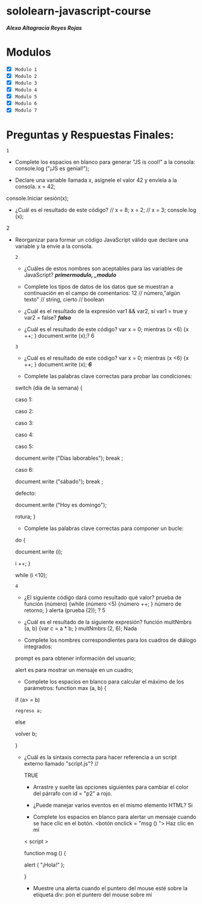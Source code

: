 # sololearn-javascript-course

***Alexa Altagracia Reyes Rojas***
# Modulos

* [x] ```Modulo 1```
* [x] ```Modulo 2```
* [x] ```Modulo 3```
* [x] ```Modulo 4```
* [x] ```Modulo 5```
* [x] ```Modulo 6```
* [x] ```Modulo 7```

# Preguntas y Respuestas Finales:

```1```

* Complete los espacios en blanco para generar "JS is cool!" a la consola:
console.log ("¡JS es genial!");

* Declare una variable llamada x, asígnele el valor 42 y envíela a la consola.
x = 42;

console.Iniciar sesión(x);

* ¿Cuál es el resultado de este código? // x = 8; x = 2; // x = 3; console.log (x);

2

* Reorganizar para formar un código JavaScript válido que declare una variable y la envíe a la consola.<script>
nombre = "James";
console.log (nombre);
</script>

```2```

* ¿Cuáles de estos nombres son aceptables para las variables de JavaScript? ***primermodulo, _modulo***

* Complete los tipos de datos de los datos que se muestran a continuación en el campo de comentarios:
12 // número,"algún texto" // string, cierto // boolean

* ¿Cuál es el resultado de la expresión var1 && var2, si var1 = true y var2 = false? ***falso***

* ¿Cuál es el resultado de este código? var x = 0; mientras (x <6) {x ++; } document.write (x);? 6

```3```

* ¿Cuál es el resultado de este código? var x = 0; mientras (x <6) {x ++; } document.write (x);
***6***

* Complete las palabras clave correctas para probar las condiciones:

switch (día de la semana) {

caso 1:

caso 2:

caso 3:

caso 4:

caso 5:

document.write ("Días laborables");
break ;

caso 6:

document.write ("sábado");
break ;

defecto:

document.write ("Hoy es domingo");

rotura;
}

* Complete las palabras clave correctas para componer un bucle:

do {

document.write (i);

i ++;
}

while (i <10);

```4```

* ¿El siguiente código dará como resultado qué valor? prueba de función (número) {while (número <5) {número ++; } número de retorno; } alerta (prueba (2)); ? 5

* ¿Cuál es el resultado de la siguiente expresión? función multNmbrs (a, b) {var c = a * b; } multNmbrs (2, 6);
Nada

* Complete los nombres correspondientes para los cuadros de diálogo integrados:

prompt es para obtener información del usuario;

alert es para mostrar un mensaje en un cuadro;

* Complete los espacios en blanco para calcular el máximo de los parámetros:
function max (a, b) {

  
if
(a> = b)

    regreso a;

  
else

  volver b;

}

* ¿Cuál es la sintaxis correcta para hacer referencia a un script externo llamado "script.js"?
// <script src = "script.js"> //


* ¿Qué alerta se mostrará en la pantalla? función test (a, b) {if (a> b) {return a * b; } else {return b / a; }} alerta (prueba (5, 15));? 3

 ```5```


 * Las propiedades de un objeto son similares a las variables; los métodos son similares a: funciones


 * ¿Cuál es el resultado de la siguiente expresión? var myString = "abcdef"; document.write (myString.length); 6


 *  Complete la expresión para crear un constructor de objetos, teniendo en cuenta que "altura" y "peso" son propiedades y "calcular" es un método para el objeto dado: function mathCalc (altura, peso) {

 this.height = height ;

 this.weight = weight ;

 this.sampleCalc = calculate ;

 ```6```

 * Dada la matriz a continuación, complete la expresión para recibir una alerta con "manzana". var fruit = new Array ("pera", "naranja","manzana", "pomelo");

 alerta (frutas 2 );

 * ¿Cuál es el resultado de la siguiente expresión? alerta (Math.sqrt (36)); 6

 * Complete los espacios en blanco para mostrar los minutos actuales: var fecha = nueva fecha (); 
 alerta( date . get Minutos()); 

 * ¿Cuál es el resultado de este código? var arr = new Array ("a", "b", "c"); alerta (arr [1]);b

 * Arrastre y suelte las opciones siguientes para recibir una alerta con el valor de la constante PI.
 alert ( Math . Pi );

 ```7```
 
 * Complete los espacios en blanco para cambiar el contenido de todas las etiquetas de párrafo de la página a   "SoloLearn".
 var arr = 
 document.getElementsByTagName ("p");

 para (var x = 0; x <longitud de arr.; x ++) 

 { 

   arr [
 x
 ] .innerHTML = "SoloLearn";

 }

 * ¿Cuál es el resultado de este código?
 algo de texto

 <script> var el = document.getElementById ("prueba"); alert (el.hasChildNodes ()); </script>

 TRUE

 * Arrastre y suelte las opciones siguientes para cambiar el color del párrafo con id = "p2" a rojo.
 <script> var d = documento. getElementById ("p2"); d.style.color="red"; </script>

 * ¿Puede manejar varios eventos en el mismo elemento HTML? Si

 * Complete los espacios en blanco para alertar un mensaje cuando se hace clic en el botón. <botón onclick = "msg () "> Haz clic en mí

 < script >

 function msg () {

 alert ( "¡Hola!" );

 }

 * Muestre una alerta cuando el puntero del mouse esté sobre la etiqueta div:
 pon el puntero del mouse sobre mí







 


